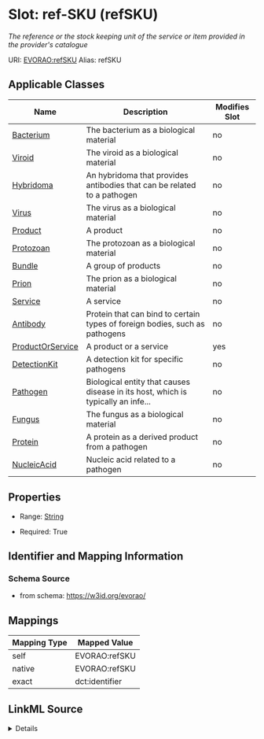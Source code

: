 

# Slot: ref-SKU (refSKU) 


_The reference or the stock keeping unit of the service or item provided in the provider's catalogue_





URI: [EVORAO:refSKU](https://w3id.org/evorao/refSKU)
Alias: refSKU

<!-- no inheritance hierarchy -->





## Applicable Classes

| Name | Description | Modifies Slot |
| --- | --- | --- |
| [Bacterium](Bacterium.md) | The bacterium as a biological material |  no  |
| [Viroid](Viroid.md) | The viroid as a biological material |  no  |
| [Hybridoma](Hybridoma.md) | An hybridoma that provides antibodies that can be related to a pathogen |  no  |
| [Virus](Virus.md) | The virus as a biological material |  no  |
| [Product](Product.md) | A product |  no  |
| [Protozoan](Protozoan.md) | The protozoan as a biological material |  no  |
| [Bundle](Bundle.md) | A group of products |  no  |
| [Prion](Prion.md) | The prion as a biological material |  no  |
| [Service](Service.md) | A service |  no  |
| [Antibody](Antibody.md) | Protein that can bind to certain types of foreign bodies, such as pathogens |  no  |
| [ProductOrService](ProductOrService.md) | A product or a service |  yes  |
| [DetectionKit](DetectionKit.md) | A detection kit for specific pathogens |  no  |
| [Pathogen](Pathogen.md) | Biological entity that causes disease in its host, which is typically an infe... |  no  |
| [Fungus](Fungus.md) | The fungus as a biological material |  no  |
| [Protein](Protein.md) | A protein as a derived product from a pathogen |  no  |
| [NucleicAcid](NucleicAcid.md) | Nucleic acid related to a pathogen |  no  |







## Properties

* Range: [String](String.md)

* Required: True





## Identifier and Mapping Information







### Schema Source


* from schema: https://w3id.org/evorao/




## Mappings

| Mapping Type | Mapped Value |
| ---  | ---  |
| self | EVORAO:refSKU |
| native | EVORAO:refSKU |
| exact | dct:identifier |




## LinkML Source

<details>
```yaml
name: refSKU
description: The reference or the stock keeping unit of the service or item provided
  in the provider's catalogue
title: ref-SKU
from_schema: https://w3id.org/evorao/
exact_mappings:
- dct:identifier
rank: 1000
alias: refSKU
domain_of:
- ProductOrService
range: string
required: true
multivalued: false

```
</details>